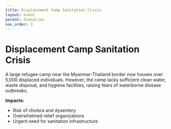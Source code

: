 ```yaml
---
title: Displacement Camp Sanitation Crisis
layout: event
parent: Scenarios
nav_order: 3
---
```


# Displacement Camp Sanitation Crisis

A large refugee camp near the Myanmar-Thailand border now houses over 5,000 displaced individuals. However, the camp lacks sufficient clean water, waste disposal, and hygiene facilities, raising fears of waterborne disease outbreaks.

**Impacts:**
- Risk of cholera and dysentery
- Overwhelmed relief organizations
- Urgent need for sanitation infrastructure
